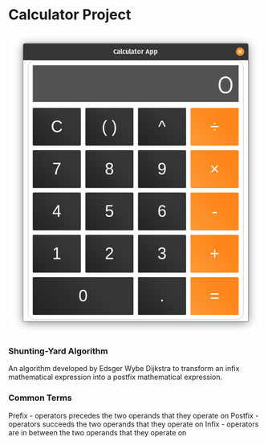 # Calculator Project

<p align='center'>
    <img src ="https://github.com/jeff-yeung/calculator-TOP/blob/master/images/calculator-electron.png" alt="Calculator Desktop App">
</p>

### Shunting-Yard Algorithm 
An algorithm developed by Edsger Wybe Dijkstra to transform an infix mathematical expression into a postfix mathematical expression.

### Common Terms
Prefix - operators precedes the two operands that they operate on
Postfix - operators succeeds the two operands that they operate on
Infix - operators are in between the two operands that they operate on

